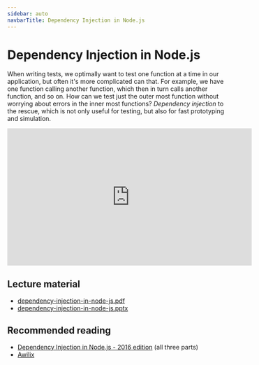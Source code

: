 ```yaml
---
sidebar: auto
navbarTitle: Dependency Injection in Node.js
---
```


# Dependency Injection in Node.js
When writing tests, we optimally want to test one function at a time in our application, but often it's more complicated can that. For example, we have one function calling another function, which then in turn calls another function, and so on. How can we test just the outer most function without worrying about errors in the inner most functions? *Dependency injection* to the rescue, which is not only useful for testing, but also for fast prototyping and simulation. 

<iframe width="560" height="314" src="https://www.youtube.com/embed/AHo1l9128eI" frameborder="0" allow="accelerometer; autoplay; encrypted-media; gyroscope; picture-in-picture" allowfullscreen></iframe>

## Lecture material
* [dependency-injection-in-node-js.pdf](dependency-injection-in-node-js.pdf)
* [dependency-injection-in-node-js.pptx](dependency-injection-in-node-js.pptx)

## Recommended reading
* [Dependency Injection in Node.js - 2016 edition](https://medium.com/@Jeffijoe/dependency-injection-in-node-js-2016-edition-f2a88efdd427) (all three parts)
* [Awilix](https://github.com/jeffijoe/awilix)
